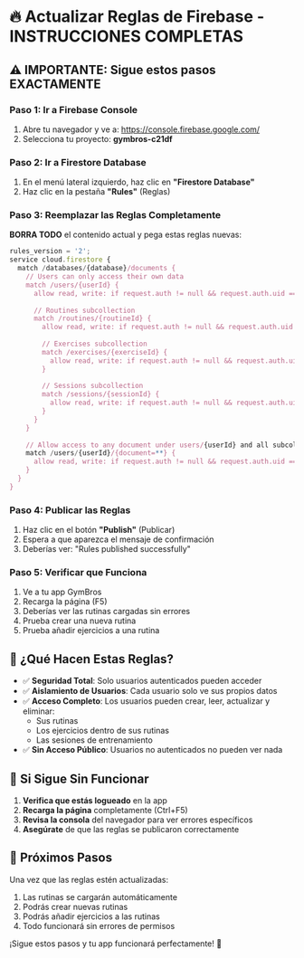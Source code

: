 # 🔥 Actualizar Reglas de Firebase - INSTRUCCIONES COMPLETAS

## ⚠️ IMPORTANTE: Sigue estos pasos EXACTAMENTE

### Paso 1: Ir a Firebase Console
1. Abre tu navegador y ve a: https://console.firebase.google.com/
2. Selecciona tu proyecto: **gymbros-c21df**

### Paso 2: Ir a Firestore Database
1. En el menú lateral izquierdo, haz clic en **"Firestore Database"**
2. Haz clic en la pestaña **"Rules"** (Reglas)

### Paso 3: Reemplazar las Reglas Completamente
**BORRA TODO** el contenido actual y pega estas reglas nuevas:

```javascript
rules_version = '2';
service cloud.firestore {
  match /databases/{database}/documents {
    // Users can only access their own data
    match /users/{userId} {
      allow read, write: if request.auth != null && request.auth.uid == userId;
      
      // Routines subcollection
      match /routines/{routineId} {
        allow read, write: if request.auth != null && request.auth.uid == userId;
        
        // Exercises subcollection
        match /exercises/{exerciseId} {
          allow read, write: if request.auth != null && request.auth.uid == userId;
        }
        
        // Sessions subcollection
        match /sessions/{sessionId} {
          allow read, write: if request.auth != null && request.auth.uid == userId;
        }
      }
    }
    
    // Allow access to any document under users/{userId} and all subcollections
    match /users/{userId}/{document=**} {
      allow read, write: if request.auth != null && request.auth.uid == userId;
    }
  }
}
```

### Paso 4: Publicar las Reglas
1. Haz clic en el botón **"Publish"** (Publicar)
2. Espera a que aparezca el mensaje de confirmación
3. Deberías ver: "Rules published successfully"

### Paso 5: Verificar que Funciona
1. Ve a tu app GymBros
2. Recarga la página (F5)
3. Deberías ver las rutinas cargadas sin errores
4. Prueba crear una nueva rutina
5. Prueba añadir ejercicios a una rutina

## 🎯 ¿Qué Hacen Estas Reglas?

- ✅ **Seguridad Total**: Solo usuarios autenticados pueden acceder
- ✅ **Aislamiento de Usuarios**: Cada usuario solo ve sus propios datos
- ✅ **Acceso Completo**: Los usuarios pueden crear, leer, actualizar y eliminar:
  - Sus rutinas
  - Los ejercicios dentro de sus rutinas
  - Las sesiones de entrenamiento
- ✅ **Sin Acceso Público**: Usuarios no autenticados no pueden ver nada

## 🚨 Si Sigue Sin Funcionar

1. **Verifica que estás logueado** en la app
2. **Recarga la página** completamente (Ctrl+F5)
3. **Revisa la consola** del navegador para ver errores específicos
4. **Asegúrate** de que las reglas se publicaron correctamente

## 📱 Próximos Pasos

Una vez que las reglas estén actualizadas:
1. Las rutinas se cargarán automáticamente
2. Podrás crear nuevas rutinas
3. Podrás añadir ejercicios a las rutinas
4. Todo funcionará sin errores de permisos

¡Sigue estos pasos y tu app funcionará perfectamente! 🚀
